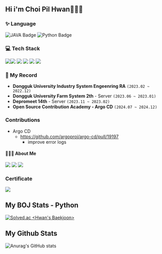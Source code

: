 ## Hi i'm Choi Pil Hwan🙋🏻‍♂️

<!--
**thisishwan2/thisishwan2** is a ✨ _special_ ✨ repository because its `README.md` (this file) appears on your GitHub profile.

Here are some ideas to get you started:

- 🔭 I’m currently working on ...
- 🌱 I’m currently learning ...
- 👯 I’m looking to collaborate on ...
- 🤔 I’m looking for help with ...
- 💬 Ask me about ...
- 📫 How to reach me: ...
- 😄 Pronouns: ...
- ⚡ Fun fact: ...
-->



### ✨ Language
<img src="https://img.shields.io/badge/JAVA-007396?style=flat-square&amp;logo=JAVA&amp;logoColor=white" alt="JAVA Badge"> <img src="https://img.shields.io/badge/Python-3776AB?style=flat-square&amp;logo=Python&amp;logoColor=white" alt="Python Badge">

### 💻 Tech Stack
<img src="https://img.shields.io/badge/Spring-6DB33F.svg?&style=flat-square&logo=Spring&logoColor=white"><img src="https://img.shields.io/badge/django-092E20?style=flat-square&logo=django&logoColor=white"> <img src="https://img.shields.io/badge/Flask-000000?style=flat-square&logo=Flask&logoColor=white"> <img src="https://img.shields.io/badge/mysql-4479A1?style=flat-square&logo=mysql&logoColor=white"> <img src="https://img.shields.io/badge/docker-2496ED?style=flat-square&logo=docker&logoColor=white"> <img src="https://img.shields.io/badge/Amazon AWS-232F3E?style=flat-square&logo=Amazon AWS&logoColor=white"> 



### 📸 My Record
- **Dongguk University Industry System Engeenring RA** `(2023.02 ~ 2022.12)`
- **Dongguk University Farm System 2th** - Server `(2023.06 ~ 2023.01)`
- **Depromeet 14th** - Server `(2023.11 ~ 2023.02)`
- **Open Source Contribution Academy - Argo CD** `(2024.07 ~ 2024.12)`

### Contributions
- Argo CD
  - https://github.com/argoproj/argo-cd/pull/19197
    - improve error logs


#### 🙋🏻‍♂️ About Me
<a href="https://www.instagram.com/ran_p_c/"> <img src="https://img.shields.io/badge/instargram-E4405F?style=square&logo=Instagram&logoColor=white"/></a>
<a href="https://velog.io/@fill0006"><img src="https://img.shields.io/badge/Velog-20C997?style=flat-square&logo=Velog&logoColor=white&link=ttps://velog.io/@fill0006"/></a>
<a href="mailto:feel000617@gmail.com"><img src="https://img.shields.io/badge/Gmail-d14836?style=flat-square&logo=Gmail&logoColor=white&link=feel000617@gmail.com"/></a>

### Certificate
<a href="https://www.credly.com/badges/68638bf9-350f-4e2c-94b0-71b7e29af6a0/public_url"> <img src="https://images.credly.com/size/220x220/images/0e284c3f-5164-4b21-8660-0d84737941bc/image.png"/></a>


<!-- ## My BOJ Stats -->
  
  <h2> My BOJ Stats - Python </h2>
    
[![Solved.ac
<Hwan's Baekjoon>](http://mazassumnida.wtf/api/v2/generate_badge?boj=feel0006)](https://solved.ac/feel0006)


<!-- ## My Github Stats  -->

  
  <h2> My Github Stats </h2>
    
![Anurag's GitHub stats](https://github-readme-stats.vercel.app/api?username=thisishwan2&show_icons=true&theme=chartreuse-dark)

